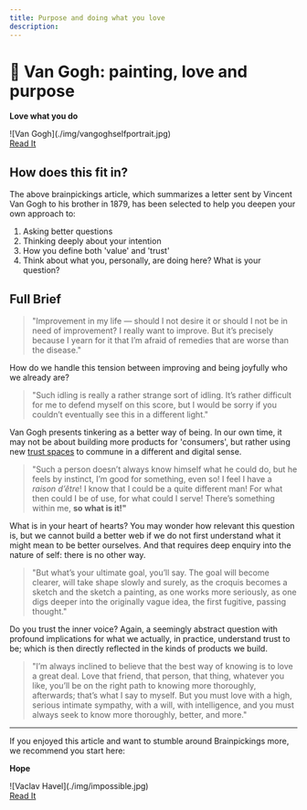 ```yaml
---
title: Purpose and doing what you love
description:
---
```


# 🎨 Van Gogh: painting, love and purpose

<div markdown="1" class="card half sidebar center gemoji center-content center">

**Love what you do**

<div markdown="2">
![Van Gogh](./img/vangoghselfportrait.jpg)
</div>

<div markdown="3" class="curated-link">
<a href="https://www.brainpickings.org/2014/12/01/van-gogh-purpose-letter/" target="_blank">Read It</a>
</div>

</div>

<div markdown="1" class="clear"></div>

## How does this fit in?

The above brainpickings article, which summarizes a letter sent by Vincent Van Gogh to his brother in 1879, has been selected to help you deepen your own approach to:

1. Asking better questions
2. Thinking deeply about your intention
3. How you define both 'value' and 'trust'
4. Think about what you, personally, are doing here? What is your question?

## Full Brief

> "Improvement in my life — should I not desire it or should I not be in need of improvement? I really want to improve. But it’s precisely because I yearn for it that I’m afraid of remedies that are worse than the disease." 

How do we handle this tension between improving and being joyfully who we already are?

> "Such idling is really a rather strange sort of idling. It’s rather difficult for me to defend myself on this score, but I would be sorry if you couldn’t eventually see this in a different light."

Van Gogh presents tinkering as a better way of being. In our own time, it may not be about building more products for 'consumers', but rather using new [trust spaces](../trust) to commune in a different and digital sense.

> "Such a person doesn’t always know himself what he could do, but he feels by instinct, I’m good for something, even so! I feel I have a *raison d’être*! I know that I could be a quite different man! For what then could I be of use, for what could I serve! There’s something within me, **so what is it!"**

What is in your heart of hearts? You may wonder how relevant this question is, but we cannot build a better web if we do not first understand what it might mean to be better ourselves. And that requires deep enquiry into the nature of self: there is no other way.

> "But what’s your ultimate goal, you’ll say. The goal will become clearer, will take shape slowly and surely, as the croquis becomes a sketch and the sketch a painting, as one works more seriously, as one digs deeper into the originally vague idea, the first fugitive, passing thought."

Do you trust the inner voice? Again, a seemingly abstract question with profound implications for what we actually, in practice, understand trust to be; which is then directly reflected in the kinds of products we build.

> "I’m always inclined to believe that the best way of knowing is to love a great deal. Love that friend, that person, that thing, whatever you like, you’ll be on the right path to knowing more thoroughly, afterwards; that’s what I say to myself. But you must love with a high, serious intimate sympathy, with a will, with intelligence, and you must always seek to know more thoroughly, better, and more."

---

If you enjoyed this article and want to stumble around Brainpickings more, we recommend you start here:

<div markdown="1" class="card half sidebar center gemoji center-content center">

**Hope**

<div markdown="2">
![Vaclav Havel](./img/impossible.jpg)
</div>

<div markdown="3" class="curated-link">
<a href="https://www.brainpickings.org/2019/09/22/vaclav-havel-hope/" target="_blank">Read It</a>
</div>

</div>

<div markdown="1" class="clear"></div>

